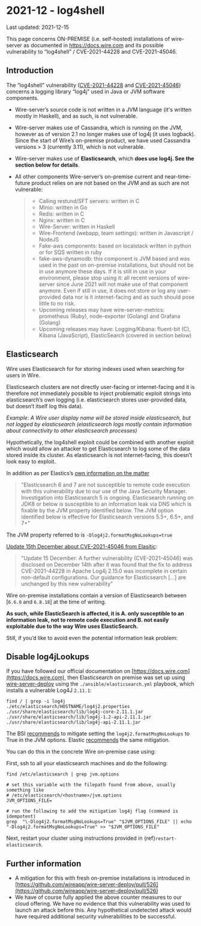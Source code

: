 # 2021-12 - log4shell

Last updated: 2021-12-15

This page concerns ON-PREMISE (i.e. self-hosted) installations of wire-server as documented in <https://docs.wire.com> and its possible vulnerability to “log4shell” / CVE-2021-44228 and CVE-2021-45046.

## Introduction

The “log4shell” vulnerability ([CVE-2021-44228](https://www.cve.org/CVERecord?id=CVE-2021-44228) and [CVE-2021-45046](https://www.cve.org/CVERecord?id=CVE-2021-45046)) concerns a logging library “log4j” used in Java or JVM software components.

- Wire-server’s source code is not written in a JVM language (it's written mostly in Haskell), and as such, is not vulnerable.

- Wire-server makes use of Cassandra, which is running on the JVM, however as of version 2.1 no longer makes use of log4j (it uses logback). Since the start of Wire’s on-premise product, we have used Cassandra versions > 3 (currently 3.11), which is not vulnerable.

- Wire-server makes use of **Elasticsearch**, which **does use log4j. See the section below for details**.

- All other components Wire-server’s on-premise current and near-time-future product relies on are not based on the JVM and as such are not vulnerable:

  > - Calling restund/SFT servers: written in C
  > - Minio: written in Go
  > - Redis: written in C
  > - Nginx: written in C
  > - Wire-Server: written in Haskell
  > - Wire-Frontend (webapp, team settings): written in Javascript / NodeJS
  > - Fake-aws components: based on localstack written in python or for SQS written in ruby
  > - fake-aws-dynamodb: this component is JVM based and was used in the past on on-premise installations, but should not be in use anymore these days. If it is still in use in your environment, please stop using it: all recent versions of wire-server since June 2021 will not make use of that component anymore. Even if still in use, it does not store or log any user-provided data nor is it internet-facing and as such should pose little to no risk.
  > - Upcoming releases may have wire-server-metrics: prometheus (Ruby), node-exporter (Golang) and Grafana (Golang)
  > - Upcoming releases may have: Logging/Kibana: fluent-bit (C), Kibana (JavaScript), ElasticSearch (covered in section below)

## Elasticsearch

Wire uses Elasticsearch for for storing indexes used when searching for users in Wire.

Elasticsearch clusters are not directly user-facing or internet-facing and it is therefore not immediately possible to inject problematic exploit strings into elasticsearch’s own logging (i.e. elasticsearch stores user-provided data, but doesn’t itself log this data).

*Example: A Wire user display name will be stored inside elasticsearch, but not logged by elasticsearch (elasticsearch logs mostly contain information about connectivity to other elasticsearch processes)*

Hypothetically, the log4shell exploit could be combined with another exploit which would allow an attacker to get Elasticsearch to log some of the data stored inside its cluster. As elasticsearch is not internet-facing, this doesn’t look easy to exploit.

In addition as per Elastics’s [own information on the matter](https://discuss.elastic.co/t/apache-log4j2-remote-code-execution-rce-vulnerability-cve-2021-44228-esa-2021-31/291476)

> "Elasticsearch 6 and 7 are not susceptible to remote code execution with this vulnerability due to our use of the Java Security Manager. Investigation into Elasticsearch 5 is ongoing. Elasticsearch running on JDK8 or below is susceptible to an information leak via DNS which is fixable by the JVM property identified below. The JVM option identified below is effective for Elasticsearch versions 5.5+, 6.5+, and 7+"

The JVM property referred to is  `-Dlog4j2.formatMsgNoLookups=true`

[Update 15th December about CVE-2021-45046 from Elasitic](https://discuss.elastic.co/t/apache-log4j2-remote-code-execution-rce-vulnerability-cve-2021-44228-esa-2021-31/291476):

> "Update 15 December: A further vulnerability (CVE-2021-45046) was disclosed on December 14th after it was found that the fix to address CVE-2021-44228 in Apache Log4j 2.15.0 was incomplete in certain non-default configurations. Our guidance for Elasticsearch \[...\] are unchanged by this new vulnerability"

Wire on-premise installations contain a version of Elasticsearch between \[`6.6.0` and `6.8.18`\] at the time of writing.

**As such, while ElasticSearch is affected, it is A. only susceptible to an information leak, not to remote code execution and B. not easily exploitable due to the way Wire uses ElasticSearch.**

Still, if you’d like to avoid even the potential information leak problem:

## Disable log4jLookups

If you have followed our official documentation on [https://docs.wire.com](https://docs.wire.com), then Elasticsearch on premise was set up using [wire-server-deploy](https://github.com/wireapp/wire-server-deploy)  using the `./ansible/elasticsearch.yml` playbook, which installs a vulnerable Log4J `2.11.1`:

```
find / | grep -i log4j
./etc/elasticsearch/HOSTNAME/log4j2.properties
./usr/share/elasticsearch/lib/log4j-core-2.11.1.jar
./usr/share/elasticsearch/lib/log4j-1.2-api-2.11.1.jar
./usr/share/elasticsearch/lib/log4j-api-2.11.1.jar
```

The BSI [recommends](https://www.bsi.bund.de/SharedDocs/Cybersicherheitswarnungen/DE/2021/2021-549032-10F2.pdf?__blob=publicationFile&v=3) to mitigate setting the `log4j2.formatMsgNoLookups` to True in the JVM options. Elastic [recommends](https://discuss.elastic.co/t/apache-log4j2-remote-code-execution-rce-vulnerability-cve-2021-44228-esa-2021-31/291476) the same mitigation.

You can do this in the concrete Wire on-premise case using:

First, ssh to all your elasticsearch machines and do the following:

```shell
find /etc/elasticsearch | grep jvm.options

# set this variable with the filepath found from above, usually something like
# /etc/elasticsearch/<hostname>/jvm.options
JVM_OPTIONS_FILE=

# run the following to add the mitigation log4j flag (command is idempotent)
grep  "\-Dlog4j2.formatMsgNoLookups=True" "$JVM_OPTIONS_FILE" || echo "-Dlog4j2.formatMsgNoLookups=True" >> "$JVM_OPTIONS_FILE"
```

Next, restart your cluster using instructions provided in {ref}`restart-elasticsearch`.

## Further information

- A mitigation for this with fresh on-premise installations is introduced in [https://github.com/wireapp/wire-server-deploy/pull/526](https://github.com/wireapp/wire-server-deploy/pull/526)
- We have of course fully applied the above counter measures to our cloud offering. We have no evidence that this vulnerability was used to launch an attack before this. Any hypothetical undetected attack would have required additional security vulnerabilities to be successful.

